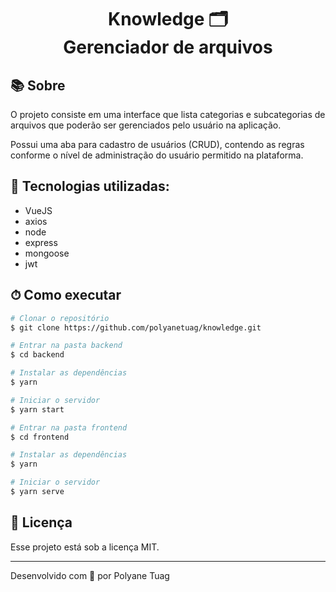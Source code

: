 <h1 align="center">  
  Knowledge 🗂 <br/> Gerenciador de arquivos
</h1>

## 📚 Sobre

O projeto consiste em uma interface que lista categorias e subcategorias de arquivos que poderão ser gerenciados pelo usuário na aplicação. 

Possui uma aba para cadastro de usuários (CRUD), contendo as regras conforme o nível de administração do usuário permitido na plataforma.

## 🚀 Tecnologias utilizadas:

- VueJS
- axios
- node
- express
- mongoose
- jwt

## ⏱ Como executar

```bash
# Clonar o repositório
$ git clone https://github.com/polyanetuag/knowledge.git

# Entrar na pasta backend
$ cd backend

# Instalar as dependências
$ yarn 

# Iniciar o servidor
$ yarn start

# Entrar na pasta frontend
$ cd frontend

# Instalar as dependências
$ yarn 

# Iniciar o servidor
$ yarn serve


```

## 📝 Licença

Esse projeto está sob a licença MIT.

---
Desenvolvido com 💜 por Polyane Tuag
